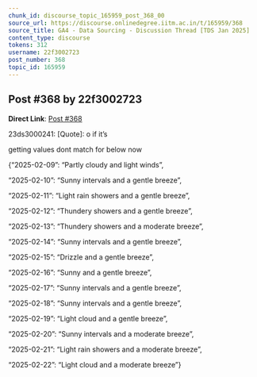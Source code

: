 ```yaml
---
chunk_id: discourse_topic_165959_post_368_00
source_url: https://discourse.onlinedegree.iitm.ac.in/t/165959/368
source_title: GA4 - Data Sourcing - Discussion Thread [TDS Jan 2025]
content_type: discourse
tokens: 312
username: 22f3002723
post_number: 368
topic_id: 165959
---
```


## Post #368 by 22f3002723

**Direct Link**: [Post #368](https://discourse.onlinedegree.iitm.ac.in/t/165959/368)

23ds3000241:
[Quote]: 
o if it’s

getting values dont match for below now

{“2025-02-09”: “Partly cloudy and light winds”,

“2025-02-10”: “Sunny intervals and a gentle breeze”,

“2025-02-11”: “Light rain showers and a gentle breeze”,

“2025-02-12”: “Thundery showers and a gentle breeze”,

“2025-02-13”: “Thundery showers and a moderate breeze”,

“2025-02-14”: “Sunny intervals and a gentle breeze”,

“2025-02-15”: “Drizzle and a gentle breeze”,

“2025-02-16”: “Sunny and a gentle breeze”,

“2025-02-17”: “Sunny intervals and a gentle breeze”,

“2025-02-18”: “Sunny intervals and a gentle breeze”,

“2025-02-19”: “Light cloud and a gentle breeze”,

“2025-02-20”: “Sunny intervals and a moderate breeze”,

“2025-02-21”: “Light rain showers and a moderate breeze”,

“2025-02-22”: “Light cloud and a moderate breeze”}
